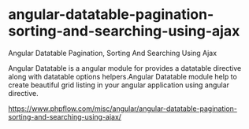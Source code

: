 # angular-datatable-pagination-sorting-and-searching-using-ajax
Angular Datatable Pagination, Sorting And Searching Using Ajax 

Angular Datatable is a angular module for provides a datatable directive along with datatable options helpers.Angular Datatable module help to create beautiful grid listing in your angular application using angular directive.

https://www.phpflow.com/misc/angular/angular-datatable-pagination-sorting-and-searching-using-ajax/
